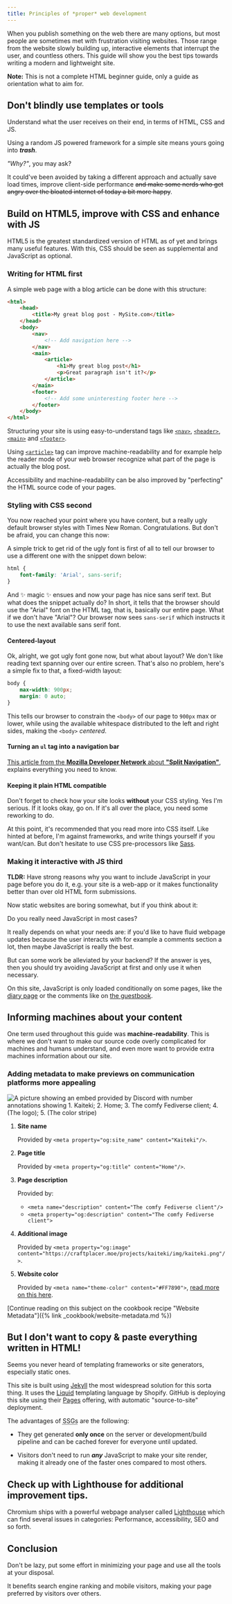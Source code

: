 ```yaml
---
title: Principles of *proper* web development
---
```


When you publish something on the web there are many options, but most people are sometimes met with frustration visiting websites. Those range from the website slowly building up, interactive elements that interrupt the user, and countless others. This guide will show you the best tips towards writing a modern and lightweight site.

**Note:** This is not a complete HTML beginner guide, only a guide as orientation what to aim for.

## Don't blindly use templates or tools

Understand what the user receives on their end, in terms of HTML, CSS and JS.

Using a random JS powered framework for a simple site means yours going into ***trash***.

*"Why?"*, you may ask?

It could've been avoided by taking a different approach and actually save load times, improve client-side performance ~~and make some nerds who get angry over the bloated internet of today a bit more happy~~.

## Build on HTML5, improve with CSS and enhance with JS

HTML5 is the greatest standardized version of HTML as of yet and brings many useful features. With this, CSS should be seen as supplemental and JavaScript as optional.

### Writing for HTML first

A simple web page with a blog article can be done with this structure:

```html
<html>
    <head>
        <title>My great blog post - MySite.com</title>
    </head>
    <body>
        <nav>
            <!-- Add navigation here -->
        </nav>
        <main>   
            <article>
                <h1>My great blog post</h1>
                <p>Great paragraph isn't it?</p>
            </article>
        </main>
        <footer>
            <!-- Add some uninteresting footer here -->
        </footer>
    </body>
</html>
```

Structuring your site is using easy-to-understand tags like [`<nav>`](https://developer.mozilla.org/en-US/docs/Web/HTML/Element/nav), [`<header>`](https://developer.mozilla.org/en-US/docs/Web/HTML/Element/header), [`<main>`](https://developer.mozilla.org/en-US/docs/Web/HTML/Element/main) and [`<footer>`](https://developer.mozilla.org/en-US/docs/Web/HTML/Element/footer).

Using [`<article>`](https://developer.mozilla.org/en-US/docs/Web/HTML/Element/article) tag can improve machine-readability and for example help the reader mode of your web browser recognize what part of the page is actually the blog post.

Accessibility and machine-readability can be also improved by "perfecting" the HTML source code of your pages.

### Styling with CSS second

You now reached your point where you have content, but a really ugly default browser styles with Times New Roman. Congratulations. But don't be afraid, you can change this now:

A simple trick to get rid of the ugly font is first of all to tell our browser to use a different one with the snippet down below:

```css
html {
    font-family: 'Arial', sans-serif;
}
```

And ✨ magic ✨ ensues and now your page has nice sans serif text. But what does the snippet actually do? In short, it tells that the browser should use the "Arial" font on the HTML tag, that is, basically our entire page. What if we don't have "Arial"? Our browser now sees `sans-serif` which instructs it to use the next available sans serif font.

#### Centered-layout

Ok, alright, we got ugly font gone now, but what about layout? We don't like reading text spanning over our entire screen. That's also no problem, here's a simple fix to that, a fixed-width layout:

```css
body {
    max-width: 900px;
    margin: 0 auto;
}
```

This tells our browser to constrain the `<body>` of our page to `900px` max or lower, while using the available whitespace distributed to the left and right sides, making the `<body>` *centered*.

#### Turning an `ul` tag into a navigation bar

[This article from the **Mozilla Developer Network** about **"Split Navigation"**](https://developer.mozilla.org/en-US/docs/Web/CSS/Layout_cookbook/Split_Navigation), explains everything you need to know. 

#### Keeping it plain HTML compatible

Don't forget to check how your site looks **without** your CSS styling. Yes I'm serious. If it looks okay, go on. If it's all over the place, you need some reworking to do.

At this point, it's recommended that you read more into CSS itself. Like hinted at before, I'm against frameworks, and write things yourself if you want/can. But don't hesitate to use CSS pre-processors like [Sass](https://sass-lang.com/).

### Making it interactive with JS third

**TLDR:** Have strong reasons why you want to include JavaScript in your page before you do it, e.g. your site is a web-app or it makes functionality better than over old HTML form submissions.

Now static websites are boring somewhat, but if you think about it:

Do you really need JavaScript in most cases?

It really depends on what your needs are: if you'd like to have fluid webpage updates because the user interacts with for example a comments section a lot, then maybe JavaScript is really the best.

But can some work be alleviated by your backend? If the answer is yes, then you should try avoiding JavaScript at first and only use it when necessary.

On this site, JavaScript is only loaded conditionally on some pages, like the [diary page](/diary) or the comments like on [the guestbook](/guestbook).

## Informing machines about your content

One term used throughout this guide was **machine-readability**. This is where we don't want to make our source code overly complicated for machines and humans understand, and even more want to provide extra machines information about our site.

### Adding metadata to make previews on communication platforms more appealing

![A picture showing an embed provided by Discord with number annotations showing 1. Kaiteki; 2. Home; 3. The comfy Fediverse client; 4. (The logo); 5. (The color stripe)](/img/blog/web-previews/discord-web-embed-with-legend.png)

1. **Site name**

   Provided by `<meta property="og:site_name" content="Kaiteki"/>`.

2. **Page title**

   Provided by `<meta property="og:title" content="Home"/>`.

3. **Page description**

   Provided by:
   - `<meta name="description" content="The comfy Fediverse client"/>`
   - `<meta property="og:description" content="The comfy Fediverse client">`

4. **Additional image**

   Provided by `<meta property="og:image" content="https://craftplacer.moe/projects/kaiteki/img/kaiteki.png"/>`.

5. **Website color**

   Provided by `<meta name="theme-color" content="#FF7890">`, [read more on this here](https://developers.google.com/web/updates/2014/11/Support-for-theme-color-in-Chrome-39-for-Android).

[Continue reading on this subject on the cookbook recipe "Website Metadata"]({% link _cookbook/website-metadata.md %})

## But I don't want to copy & paste everything written in HTML!

Seems you never heard of templating frameworks or site generators, especially static ones.

This site is built using [Jekyll](https://jekyllrb.com/) the most widespread solution for this sorta thing. It uses the [Liquid](https://github.com/Shopify/liquid) templating language by Shopify. GitHub is deploying this site using their [Pages](https://pages.github.com/) offering, with automatic "source-to-site" deployment.

The advantages of <abbr title="static site generators">SSGs</abbr> are the following:

- They get generated **only once** on the server or development/build pipeline and can be cached forever for everyone until updated.

- Visitors don't need to run ***any*** JavaScript to make your site render, making it already one of the faster ones compared to most others.

## Check up with Lighthouse for additional improvement tips.

Chromium ships with a powerful webpage analyser called [Lighthouse](https://developers.google.com/web/tools/lighthouse/) which can find several issues in categories: Performance, accessibility, SEO and so forth.

## Conclusion

Don't be lazy, put some effort in minimizing your page and use all the tools at your disposal.

It benefits search engine ranking and mobile visitors, making your page preferred by visitors over others.